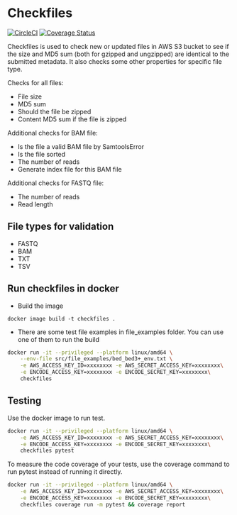 # Checkfiles

[![CircleCI](https://circleci.com/gh/IGVF-DACC/checkfiles/tree/main.svg?style=svg)](https://circleci.com/gh/IGVF-DACC/checkfiles/tree/main)
[![Coverage Status](https://coveralls.io/repos/github/IGVF-DACC/checkfiles/badge.svg?branch=main&kill_cache=1)](https://coveralls.io/github/IGVF-DACC/checkfiles?branch=main)

Checkfiles is used to check new or updated files in AWS S3 bucket to see if the size and MD5 sum (both for gzipped and ungzipped) are identical to the submitted metadata. It also checks some other properties for specific file type.

Checks for all files:

- File size
- MD5 sum
- Should the file be zipped
- Content MD5 sum if the file is zipped

Additional checks for BAM file:

- Is the file a valid BAM file by SamtoolsError
- Is the file sorted
- The number of reads
- Generate index file for this BAM file

Additional checks for FASTQ file:

- The number of reads
- Read length

## File types for validation

- FASTQ
- BAM
- TXT
- TSV

## Run checkfiles in docker

- Build the image

`docker image build -t checkfiles .`

- There are some test file examples in file_examples folder. You can use one of them to run the build

```bash
docker run -it --privileged --platform linux/amd64 \
    --env-file src/file_examples/bed_bed3+_env.txt \
    -e AWS_ACCESS_KEY_ID=xxxxxxxx -e AWS_SECRET_ACCESS_KEY=xxxxxxxx\
    -e ENCODE_ACCESS_KEY=xxxxxxxx -e ENCODE_SECRET_KEY=xxxxxxxx\
    checkfiles
```

## Testing

Use the docker image to run test.

```bash
docker run -it --privileged --platform linux/amd64 \
    -e AWS_ACCESS_KEY_ID=xxxxxxxx -e AWS_SECRET_ACCESS_KEY=xxxxxxxx\
    -e ENCODE_ACCESS_KEY=xxxxxxxx -e ENCODE_SECRET_KEY=xxxxxxxx\
    checkfiles pytest
```

To measure the code coverage of your tests, use the coverage command to run pytest instead of running it directly.

```bash
docker run -it --privileged --platform linux/amd64 \
    -e AWS_ACCESS_KEY_ID=xxxxxxxx -e AWS_SECRET_ACCESS_KEY=xxxxxxxx\
    -e ENCODE_ACCESS_KEY=xxxxxxxx -e ENCODE_SECRET_KEY=xxxxxxxx\
    checkfiles coverage run -m pytest && coverage report
```
